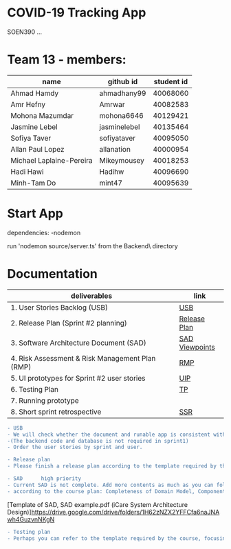 # COVID-19 Tracking App
SOEN390 ... 

# Team 13 - members:
|name                     |github id    |student id
|---                      |---          |---     
|Ahmad Hamdy              |ahmadhany99  |40068060
|Amr Hefny                |Amrwar       |40082583
|Mohona Mazumdar          |mohona6646   |40129421
|Jasmine Lebel            |jasminelebel |40135464
|Sofiya Taver             |sofiyataver  |40095050
|Allan Paul Lopez         |allanation   |40000954
|Michael Laplaine-Pereira |Mikeymousey  |40018253
|Hadi Hawi                |Hadihw       |40096690
|Minh-Tam Do              |mint47       |40095639

# Start App
dependencies:
-nodemon

run 'nodemon source/server.ts' from the Backend\ directory

# Documentation
|deliverables                                    |link
|---|---
|1. User Stories Backlog (USB)                   |[USB](https://docs.google.com/spreadsheets/d/11p0U-zCPAayfLQusWur0hO5mZX3hGNTCIV7EMeG5r5M/edit?usp=sharing)
|2. Release Plan (Sprint #2 planning)            |[Release Plan](https://docs.google.com/spreadsheets/d/1Bgh8lELOZNT960vOXjODzkQBxTJrBH5S/edit?usp=sharing&ouid=100065792280865296979&rtpof=true&sd=true)
|3. Software Architecture Document (SAD)         |[SAD](https://onedrive.live.com/edit.aspx?resid=24E44FED4DE29290!127635&ithint=file%2cdocx&wdLOR=cE23BF4F7-DC33-45D7-8092-5B9C08C689D0&authkey=!ALvoQ1ATMqdebok) <br> [Viewpoints](https://docs.google.com/document/d/141-sKeF1fhYgcpItkO8x6FpbBK9v4EHno8PujWkCae4/edit)
|4. Risk Assessment & Risk Management Plan (RMP) |[RMP](https://docs.google.com/spreadsheets/d/19pll7K4vfft5RpWc3XY_mr_mzK3Kgz0W/edit?usp=sharing&ouid=100065792280865296979&rtpof=true&sd=true)
|5. UI prototypes for Sprint #2 user stories     | [UIP](https://docs.google.com/document/d/1uBESrofI35jFGL3LGNSbbG86htb_SX91NCIj1kRFRq8/edit?usp=sharing)
|6. Testing Plan                                 |[TP](https://docs.google.com/document/d/1fAbSfHkD02Vpo1PR5BOb2GjjUOXwF3dXkvfmESFn3SA/edit?usp=sharing)
|7. Running prototype                            |
|8. Short sprint retrospective                   |[SSR](https://docs.google.com/document/d/1H8JICzKLXaSyhRE0D3rl2DCiasXhYU3WP7lSid5yX7I/edit#)

 ```diff
 - USB
 - We will check whether the document and runable app is consistent with the user sotries. 
 -(The backend code and database is not required in sprint1)
 - Order the user stories by sprint and user.
 ```
 
  ```diff
 - Release plan 
 - Please finish a release plan according to the template required by the course 
 ```
 
   ```diff
   - SAD      high priority
   - Current SAD is not complete. Add more contents as much as you can following the template.
   - according to the course plan: Completeness of Domain Model, Component Diagram (at least)
   ```
   [Template of SAD, SAD example.pdf (iCare System Architecture Design)]https://drive.google.com/drive/folders/1H62zNZX2YFFCfa6naJNAwh4GuzvnNKgN
 
 
   ```diff
   - Testing plan
   - Perhaps you can refer to the template required by the course, focusing on Unit tests  Integration tests    System tests 
   ```
